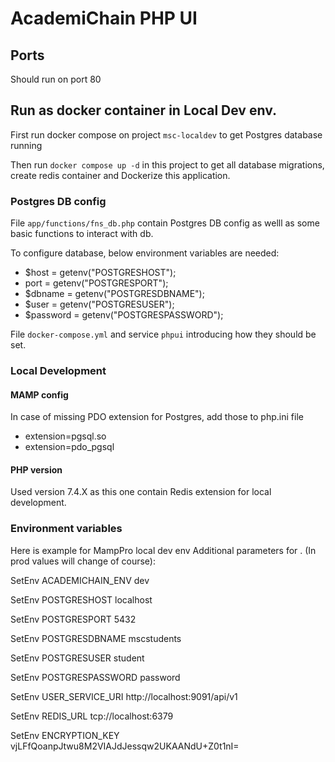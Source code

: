 # AcademiChain PHP UI

## Ports

Should run on port 80

## Run as docker container in Local Dev env.

First run docker compose on project `msc-localdev` to get Postgres database running

Then run `docker compose up -d` in this project to get all database migrations, 
create redis container and Dockerize this application.

### Postgres DB config

File `app/functions/fns_db.php` contain Postgres DB config as welll as
some basic functions to interact with db.

To configure database, below environment variables are needed:

- $host = getenv("POSTGRESHOST");
- port = getenv("POSTGRESPORT");
- $dbname = getenv("POSTGRESDBNAME");
- $user = getenv("POSTGRESUSER");
- $password = getenv("POSTGRESPASSWORD");

File `docker-compose.yml` and service `phpui` introducing how they should be set.

### Local Development
#### MAMP config

In case of missing PDO extension for Postgres, add those to php.ini file

- extension=pgsql.so
- extension=pdo_pgsql

#### PHP version

Used version 7.4.X as this one contain Redis extension for local development.

### Environment variables

Here is example for MampPro local dev env Additional parameters for <VirtualHost>.
(In prod values will change of course): 

SetEnv ACADEMICHAIN_ENV dev

SetEnv POSTGRESHOST localhost

SetEnv POSTGRESPORT 5432

SetEnv POSTGRESDBNAME mscstudents

SetEnv POSTGRESUSER student

SetEnv POSTGRESPASSWORD password

SetEnv USER_SERVICE_URI http://localhost:9091/api/v1

SetEnv REDIS_URL tcp://localhost:6379

SetEnv ENCRYPTION_KEY vjLFfQoanpJtwu8M2VIAJdJessqw2UKAANdU+Z0t1nI=